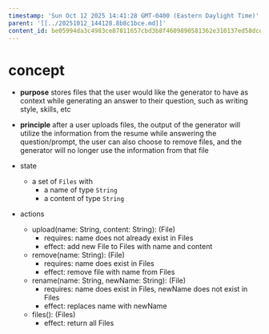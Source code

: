 ```yaml
---
timestamp: 'Sun Oct 12 2025 14:41:28 GMT-0400 (Eastern Daylight Time)'
parent: '[[../20251012_144128.8b8c1bce.md]]'
content_id: be05994da3c4983ce87811657cbd3b8f4609890581362e310137ed58dcd56118
---
```


# concept

* **purpose** stores files that the user would like the generator to have as context while generating an answer to their question, such as writing style, skills, etc

* **principle** after a user uploads files, the output of the generator will utilize the information from the resume while answering the question/prompt, the user can also choose to remove files, and the generator will no longer use the information from that file

* state
  * a set of `Files` with
    * a name of type `String`
    * a content of type `String`

* actions
  * upload(name: String, content: String): (File)
    * requires: name does not already exist in Files
    * effect: add new File to Files with name and content
  * remove(name: String): (File)
    * requires: name does exist in Files
    * effect: remove file with name from Files
  * rename(name: String, newName: String): (File)
    * requires: name does exist in Files, newName does not exist in Files
    * effect: replaces name with newName
  * files(): (Files)
    * effect: return all Files
